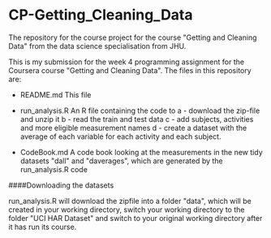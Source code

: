 # CP-Getting_Cleaning_Data
The repository for the course project for the course "Getting and Cleaning Data" from the data science specialisation from JHU. 

This is my submission for the week 4 programming assignment for the Coursera course "Getting and Cleaning Data". The files in this repository are:

* README.md This file
* run_analysis.R An R file containing the code to 
a - download the zip-file and unzip it
b - read the train and test data
c - add subjects, activities and more eligible measurement names
d - create a dataset with the average of each variable for each activity and each subject.

* CodeBook.md A code book looking at the measurements in the new tidy datasets "dall" and "daverages", which are generated by the run_analysis.R code


####Downloading the datasets

run_analysis.R will download the zipfile into a folder "data", which will be created in your working directory, switch your working directory to the folder "UCI HAR Dataset" and switch to your original working directory after it has run its course. 
